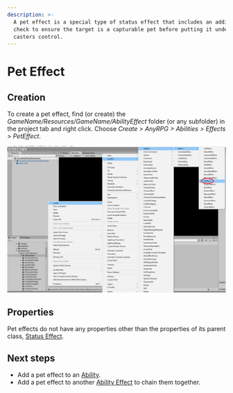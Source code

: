 ```yaml
---
description: >-
  A pet effect is a special type of status effect that includes an additional
  check to ensure the target is a capturable pet before putting it under the
  casters control.
---
```


# Pet Effect

## Creation

To create a pet effect, find (or create) the _GameName/Resources/GameName/AbilityEffect_ folder (or any subfolder) in the project tab and right click.  Choose _Create > AnyRPG > Abilities > Effects > PetEffect_.

![](<../../.gitbook/assets/image (1) (1) (3).png>)

## Properties

Pet effects do not have any properties other than the properties of its parent class, [Status Effect](status-effect.md).

## Next steps

* Add a pet effect to an [Ability](../abilities/).
* Add a pet effect to another [Ability Effect](./) to chain them together.

